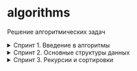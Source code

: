 # algorithms
Решение алгоритмических задач

<details>
  <summary>Спринт 1. Введение в алгоритмы</summary>

---

* <details>
    <summary>A. Значения функции</summary>

  [Ссылка на решение](sprint_1_introduction/A_func_values.py)

  Вася делает тест по математике: вычисляет значение функций в различных точках. Стоит отличная погода, и друзья зовут Васю гулять. Но мальчик решил сначала закончить тест и только после этого идти к друзьям. К сожалению, Вася пока не умеет программировать. Зато вы умеете. Помогите Васе написать код функции, вычисляющей y = ax2 + bx + c. Напишите программу, которая будет по коэффициентам a, b, c и числу x выводить значение функции в точке x.

  ###### Формат ввода

  На вход через пробел подаются целые числа a, x, b, c. В конце ввода находится перенос строки.

  ###### Формат вывода

  Выведите одно число — значение функции в точке x.

  * <details>
      <summary>Пример 1</summary>

    Ввод  
    ```-8 -5 -2 7```   
    Вывод  
    ```-183```
    </details>
  * <details>
    <summary>Пример 2</summary>

    Ввод  
    ```8 2 9 -10```   
    Вывод  
    ```40```
    </details>
  * <details>
    <summary>Пример 3</summary>

    Ввод  
    ```8 2 9 -10```   
    Вывод  
    ```40```
    </details>
  </details>

* <details>
    <summary>B. Чётные и нечётные числа</summary>

  [Ссылка на решение](sprint_1_introduction/B_even_odd.py)

  Представьте себе онлайн-игру для поездки в метро: игрок нажимает на кнопку, и на экране появляются три случайных числа. Если все три числа оказываются одной чётности, игрок выигрывает.

  Напишите программу, которая по трём числам определяет, выиграл игрок или нет.

  ###### Формат ввода

  В первой строке записаны три случайных целых числа a, b и c. Числа не превосходят 109 по модулю.

  ###### Формат вывода

  Выведите «WIN», если игрок выиграл, и «FAIL» в противном случае.

  * <details>
      <summary>Пример 1</summary>

    Ввод  
    ```1 2 -3```   
    Вывод  
    ```FAIL```
    </details>
  * <details>
    <summary>Пример 2</summary>

    Ввод  
    ```7 11 7```   
    Вывод  
    ```WIN```
    </details>
  * <details>
    <summary>Пример 3</summary>

    Ввод  
    ```6 -2 0```   
    Вывод  
    ```WIN```
    </details>

  </details>
* <details>
    <summary>C. Соседи</summary>

  [Ссылка на решение](sprint_1_introduction/C_neighbors.py)

  Дана матрица. Нужно написать функцию, которая для элемента возвращает всех его соседей. Соседним считается элемент, находящийся от текущего на одну ячейку влево, вправо, вверх или вниз. Диагональные элементы соседними не считаются.

  Например, в матрице A соседними элементами для (0, 0) будут 2 и 0. А для (2, 1) –— 1, 2, 7, 7.
  <img src="https://contest.yandex.ru/testsys/statement-image?imageId=1f83925f47077acfa8d1519afc9bb304ae19a6d23ce714b94255d3e799a91ee0">

  ###### Формат ввода

  В первой строке задано n — количество строк матрицы. Во второй — количество столбцов m. Числа m и n не превосходят 1000. В следующих n строках задана матрица. Элементы матрицы — целые числа, по модулю не превосходящие 1000. В последних двух строках записаны координаты элемента, соседей которого нужно найти. Индексация начинается с нуля.

  ###### Формат вывода

  Напечатайте нужные числа в возрастающем порядке через пробел.

  * <details>
      <summary>Пример 1</summary>

    Ввод
    ```
    4
    3
    1 2 3
    0 2 6
    7 4 1
    2 7 0
    3
    0
    ```   
    Вывод  
    ```7 7```
    </details>
  * <details>
    <summary>Пример 2</summary>

    Ввод
    ```
    4
    3
    1 2 3
    0 2 6
    7 4 1
    2 7 0
    0
    0
    ```   
    Вывод  
    ```0 2```
    </details>
  </details>

* <details>
    <summary>D. Хаотичность погоды</summary>

  [Ссылка на решение](sprint_1_introduction/D_chaotic_weather.py)

  Метеорологическая служба вашего города решила исследовать погоду новым способом.
  - Под температурой воздуха в конкретный день будем понимать максимальную температуру в этот день.
  - Под хаотичностью погоды за n дней служба понимает количество дней, в которые температура строго больше, чем в день до (если такой существует) и в день после текущего (если такой существует). Например, если за 5 дней максимальная температура воздуха составляла [1, 2, 5, 4, 8] градусов, то хаотичность за этот период равна 2: в 3-й и 5-й дни выполнялись описанные условия.

  Определите по ежедневным показаниям температуры хаотичность погоды за этот период.  
  Заметим, что если число показаний n=1, то единственный день будет хаотичным.

  ###### Формат ввода

  В первой строке дано число n –— длина периода измерений в днях, 1 ≤ n≤ 105. Во второй строке даны n целых чисел –— значения температуры в каждый из n дней. Значения температуры не превосходят 273 по модулю.

  ###### Формат вывода

  Выведите единственное число — хаотичность за данный период.

  * <details>
      <summary>Пример 1</summary>

    Ввод  
    ```
    7
    -1 -10 -8 0 2 0 5
    ```   
    Вывод  
    ```3```
    </details>
  * <details>
    <summary>Пример 2</summary>

    Ввод  
    ```
    5
    1 2 5 4 8
    ```   
    Вывод  
    ```2```
    </details>
  </details>

* <details>
    <summary>E. Самое длинное слово</summary>

  [Ссылка на решение](sprint_1_introduction/E_longest_word.py)

  Чтобы подготовиться к семинару, Гоше надо прочитать статью по эффективному менеджменту. Так как Гоша хочет спланировать день заранее, ему необходимо оценить сложность статьи.

  Он придумал такой метод оценки: берётся случайное предложение из текста и в нём ищется самое длинное слово. Его длина и будет условной сложностью статьи.

  Помогите Гоше справиться с этой задачей.

  ###### Формат ввода

  В первой строке дана длина текста L (1 ≤ L ≤ 10^5).

  В следующей строке записан текст, состоящий из строчных латинских букв и пробелов. Слово —– последовательность букв, не разделённых пробелами. Пробелы могут стоять в самом начале строки и в самом её конце. Текст заканчивается переносом строки, этот символ не включается в число остальных L символов.

  ###### Формат вывода

  В первой строке выведите самое длинное слово. Во второй строке выведите его длину. Если подходящих слов несколько, выведите то, которое встречается раньше.

  * <details>
      <summary>Пример 1</summary>

    Ввод  
    ```
    19
    i love segment tree
    ```   
    Вывод  
    ```
    segment
    7
    ```
    </details>
  * <details>
    <summary>Пример 2</summary>

    Ввод  
    ```
    21
    frog jumps from river
    ```   
    Вывод  
    ```
    jumps
    5
    ```
    </details>
  </details>

* <details>
    <summary>F. Палиндром</summary>

  [Ссылка на решение](sprint_1_introduction/F_palindrome.py)

  Помогите Васе понять, будет ли фраза палиндромом‎. Учитываются только буквы и цифры, заглавные и строчные буквы считаются одинаковыми.

  Решение должно работать за O(N), где N — длина строки на входе.

  ###### Формат ввода

  В единственной строке записана фраза или слово. Буквы могут быть только латинские. Длина текста не превосходит 20000 символов.

  Фраза может состоять из строчных и прописных латинских букв, цифр, знаков препинания.

  ###### Формат вывода

  Выведите «True», если фраза является палиндромом, и «False», если не является.

  * <details>
      <summary>Пример 1</summary>

    Ввод  
    ```
    A man, a plan, a canal: Panama
    ```   
    Вывод  
    ```
    True
    ```
    </details>
  * <details>
    <summary>Пример 2</summary>

    Ввод  
    ```
    zo
    ```   
    Вывод  
    ```
    False
    ```
    </details>
  </details>

* <details>
    <summary>G. Работа из дома</summary>

  [Ссылка на решение](sprint_1_introduction/G_work_from_home.py)

  Вася реализовал функцию, которая переводит целое число из десятичной системы в двоичную. Но, кажется, она получилась не очень оптимальной.
  Попробуйте написать более эффективную программу.  
  **Не используйте встроенные средства языка по переводу чисел в бинарное представление.**

  ###### Формат ввода

  На вход подаётся целое число в диапазоне от 0 до 10000.

  ###### Формат вывода

  Выведите двоичное представление этого числа.

  * <details>
      <summary>Пример 1</summary>

    Ввод  
    ```
    5
    ```   
    Вывод  
    ```
    101
    ```
    </details>
  * <details>
    <summary>Пример 2</summary>

    Ввод  
    ```
    14
    ```   
    Вывод  
    ```
    1110
    ```
    </details>
  </details>

* <details>
    <summary>H. Двоичная система</summary>

  [Ссылка на решение](sprint_1_introduction/H_sum_binary.py)

  Тимофей записал два числа в двоичной системе счисления и попросил Гошу вывести их сумму, также в двоичной системе. Встроенную в язык программирования возможность сложения двоичных чисел применять нельзя. Помогите Гоше решить задачу.

  Решение должно работать за O(N), где N –— количество разрядов максимального числа на входе.

  ###### Формат ввода

  Два числа в двоичной системе счисления, каждое на отдельной строке. Длина каждого числа не превосходит 10 000 символов.

  ###### Формат вывода

  Одно число в двоичной системе счисления.

  * <details>
      <summary>Пример 1</summary>

    Ввод  
    ```
    1010
    1011
    ```   
    Вывод  
    ```10101```
    </details>
  * <details>
    <summary>Пример 2</summary>

    Ввод  
    ```
    1
    1
    ```   
    Вывод  
    ```10```
    </details>
  </details>

* <details>
    <summary>I. Степень четырёх</summary>

  [Ссылка на решение](sprint_1_introduction/I_power_of_four.py)

  Напишите программу, которая определяет, будет ли положительное целое число степенью четвёрки.

  Подсказка: степенью четвёрки будут все числа вида 4^n, где n – целое неотрицательное число.
  
  ###### Формат ввода

  На вход подаётся целое число в диапазоне от 1 до 10000.

  ###### Формат вывода

  Выведите «True», если число является степенью четырёх, «False» –— в обратном случае.

  * <details>
      <summary>Пример 1</summary>

    Ввод  
    ```
    15
    ```   
    Вывод  
    ```
    False
    ```
    </details>
  * <details>
    <summary>Пример 2</summary>

    Ввод  
    ```
    16
    ```   
    Вывод  
    ```
    True
    ```
    </details>
  </details>

* <details>
    <summary>J. Факторизация</summary>

  [Ссылка на решение](sprint_1_introduction/J_factorize.py)

  Основная теорема арифметики говорит: любое число раскладывается на произведение простых множителей единственным образом, с точностью до их перестановки. Например:

  - Число 8 можно представить как 2 × 2 × 2.
  - Число 50 –— как 2 × 5 × 5 (или 5 × 5 × 2, или 5 × 2 × 5). Три варианта отличаются лишь порядком следования множителей.
  Разложение числа на простые множители называется факторизацией числа.

  Напишите программу, которая производит факторизацию переданного числа.
  
  ###### Формат ввода

  В единственной строке дано число n (2 ≤ n ≤ 10^9), которое нужно факторизовать.

  ###### Формат вывода

  Выведите в порядке неубывания простые множители, на которые раскладывается число n.

  * <details>
      <summary>Пример 1</summary>

    Ввод  
    ```
    8
    ```   
    Вывод  
    ```
    2 2 2
    ```
    </details>
  * <details>
    <summary>Пример 2</summary>

    Ввод  
    ```
    13
    ```   
    Вывод  
    ```
    13
    ```
    </details>
  * <details>
    <summary>Пример 3</summary>

    Ввод  
    ```
    100
    ```   
    Вывод  
    ```
    2 2 5 5
    ```
    </details>
  </details>

* <details>
    <summary>K. Списочная форма</summary>

  [Ссылка на решение](sprint_1_introduction/K_list_form.py)

  Вася просил Аллу помочь решить задачу. На этот раз по информатике.

  Для неотрицательного целого числа X списочная форма –— это массив его цифр слева направо. К примеру, для 1231 списочная форма будет [1,2,3,1]. На вход подается количество цифр числа Х, списочная форма неотрицательного числа Х и неотрицательное число K. Числа К и Х не превосходят 10000.

  Нужно вернуть списочную форму числа X + K.
  
  ###### Формат ввода

  В первой строке — длина списочной формы числа X. На следующей строке — сама списочная форма с цифрами записанными через пробел.

  В последней строке записано число K, 0 ≤ K ≤ 10000.

  ###### Формат вывода

  Выведите списочную форму числа X+K.

  * <details>
      <summary>Пример 1</summary>

    Ввод  
    ```
    4
    1 2 0 0
    34
    ```   
    Вывод  
    ```
    1 2 3 4
    ```
    </details>
  * <details>
    <summary>Пример 2</summary>

    Ввод  
    ```
    2
    9 5
    17
    ```   
    Вывод  
    ```
    1 1 2
    ```
    </details>
  </details>

* <details>
    <summary>L. Лишняя буква</summary>

  [Ссылка на решение](sprint_1_introduction/L_excessive_letter.py)

  Васе очень нравятся задачи про строки, поэтому он придумал свою. Есть 2 строки s и t, состоящие только из строчных букв. Строка t получена перемешиванием букв строки s и добавлением 1 буквы в случайную позицию. Нужно найти добавленную букву.
  
  ###### Формат ввода

  На вход подаются строки s и t, разделённые переносом строки. Длины строк не превосходят 1000 символов. Строки не бывают пустыми.

  ###### Формат вывода

  Выведите лишнюю букву.

  * <details>
      <summary>Пример 1</summary>

    Ввод  
    ```
    abcd
    abcde
    ```   
    Вывод  
    ```
    e
    ```
    </details>
  * <details>
    <summary>Пример 2</summary>

    Ввод  
    ```
    go
    ogg
    ```   
    Вывод  
    ```
    g
    ```
    </details>
  * <details>
    <summary>Пример 2</summary>

    Ввод  
    ```
    xtkpx
    xkctpx
    ```   
    Вывод  
    ```
    c
    ```
    </details>
  </details>
</details>
<details>
  <summary>Спринт 2. Основные структуры данных</summary>

---

* <details>
    <summary>A. Мониторинг</summary>

  [Ссылка на решение](sprint_2/A_monitoring.py)

  Алла получила задание, связанное с мониторингом работы различных серверов. Требуется понять, сколько времени обрабатываются определённые запросы на конкретных серверах. Эту информацию нужно хранить в матрице, где номер столбца соответствуют идентификатору запроса, а номер строки — идентификатору сервера. Алла перепутала строки и столбцы местами. С каждым бывает. Помогите ей исправить баг.

  Есть матрица размера m × n. Нужно написать функцию, которая её транспонирует.

  Транспонированная матрица получается из исходной заменой строк на столбцы.

  Например, для матрицы А (слева) транспонированной будет следующая матрица (справа):
  <img src="https://contest.yandex.ru/testsys/statement-image?imageId=69ff475b66bdbc91024d48b48ee588d5a58645a20b1433663a9e7981bef14e3d">
  ###### Формат ввода

  В первой строке задано число n — количество строк матрицы.
  Во второй строке задано m — число столбцов, m и n не превосходят 1000. В следующих n строках задана матрица. Числа в ней не превосходят по модулю 1000.

  ###### Формат вывода

  Напечатайте транспонированную матрицу в том же формате, который задан во входных данных. Каждая строка матрицы выводится на отдельной строке, элементы разделяются пробелами.

  * <details>
      <summary>Пример 1</summary>

    Ввод  
    ```
    4
    3
    1 2 3
    0 2 6
    7 4 1
    2 7 0
    ```   
    Вывод  
    ```
    1 0 7 2
    2 2 4 7
    3 6 1 0
    ```
    </details>
  * <details>
    <summary>Пример 2</summary>

    Ввод  
    ```
    9
    5
    -7 -1 0 -4 -9
    5 -1 2 2 9
    3 1 -8 -1 -7
    9 0 8 -8 -1
    2 4 5 2 8
    -7 10 0 -4 -8
    -3 10 -7 10 3
    1 6 -7 -5 9
    -1 9 9 1 9
    ```   
    Вывод  
    ```
    -7 5 3 9 2 -7 -3 1 -1
    -1 -1 1 0 4 10 10 6 9
    0 2 -8 8 5 0 -7 -7 9
    -4 2 -1 -8 2 -4 10 -5 1
    -9 9 -7 -1 8 -8 3 9 9
    ```
    </details>
  </details>

* <details>
    <summary>B. Список дел</summary>

  [Ссылка на решение](sprint_2/B_todo_list.py)

  Васе нужно распечатать свой список дел на сегодня. Помогите ему: напишите функцию, которая печатает все его дела. Известно, что дел у Васи не больше 5000.

  ###### Формат ввода

  В первой строке задано число n — количество строк матрицы.
  Во второй строке задано m — число столбцов, m и n не превосходят 1000. В следующих n строках задана матрица. Числа в ней не превосходят по модулю 1000.

  ###### Формат вывода

  Напечатайте транспонированную матрицу в том же формате, который задан во входных данных. Каждая строка матрицы выводится на отдельной строке, элементы разделяются пробелами.

  * <details>
      <summary>Пример 1</summary>

    Ввод  
    ```
    4
    3
    1 2 3
    0 2 6
    7 4 1
    2 7 0
    ```   
    Вывод  
    ```
    1 0 7 2
    2 2 4 7
    3 6 1 0
    ```
    </details>
  * <details>
    <summary>Пример 2</summary>

    Ввод  
    ```
    9
    5
    -7 -1 0 -4 -9
    5 -1 2 2 9
    3 1 -8 -1 -7
    9 0 8 -8 -1
    2 4 5 2 8
    -7 10 0 -4 -8
    -3 10 -7 10 3
    1 6 -7 -5 9
    -1 9 9 1 9
    ```   
    Вывод  
    ```
    -7 5 3 9 2 -7 -3 1 -1
    -1 -1 1 0 4 10 10 6 9
    0 2 -8 8 5 0 -7 -7 9
    -4 2 -1 -8 2 -4 10 -5 1
    -9 9 -7 -1 8 -8 3 9 9
    ```
    </details>
  </details>

* <details>
    <summary>F. Стек - Max</summary>

  [Ссылка на решение](sprint_2/F_stack_max.py)

  Нужно реализовать класс StackMax, который поддерживает операцию определения максимума среди всех элементов в стеке. Класс должен поддерживать операции push(x), где x – целое число, pop() и get_max().
  ###### Формат ввода

  В первой строке записано одно число n — количество команд, которое не превосходит 10000. В следующих n строках идут команды. Команды могут быть следующих видов:

  - push(x) — добавить число x в стек;
  - pop() — удалить число с вершины стека;
  - get_max() — напечатать максимальное число в стеке;
  Если стек пуст, при вызове команды get_max() нужно напечатать «None», для команды pop() — «error».
    
  ###### Формат вывода

  Для каждой команды get_max() напечатайте результат её выполнения. Если стек пустой, для команды get_max() напечатайте «None». Если происходит удаление из пустого стека — напечатайте «error».
    * <details>
        <summary>Пример 1</summary>

      Ввод  
      ```
      8
      get_max
      push 7
      pop
      push -2
      push -1
      pop
      get_max
      get_max
      ```   
      Вывод  
      ```
      None
      -2 
      -2 
      ```
      </details>
    * <details>
      <summary>Пример 2</summary>

      Ввод  
      ```
      7
      get_max
      pop -9
      pop
      pop-7
      push 101
      get_max
      push -9 -8
      0 3
      9
      
      ```   
      Вывод  
      ```
      None
      error
      error
      error1
      10
      ```
      </details>
    </details>

* <details>
    <summary>G. Стек - MaxEffective</summary>

  [Ссылка на решение](sprint_2/G_stack_max_effective.py)

  Реализуйте класс StackMaxEffective, поддерживающий операцию определения максимума среди элементов в стеке. Сложность операции должна быть O(1). Для пустого стека операция должна возвращать None. При этом push(x) и pop() также должны выполняться за константное время.
  ###### Формат ввода

  В первой строке записано одно число n — количество команд, которое не превосходит 10000. В следующих n строках идут команды. Команды могут быть следующих видов:

  - push(x) — добавить число x в стек;
  - pop() — удалить число с вершины стека;
  - get_max() — напечатать максимальное число в стеке;
  Если стек пуст, при вызове команды get_max() нужно напечатать «None», для команды pop() — «error».
    
  ###### Формат вывода

  Для каждой команды get_max() напечатайте результат её выполнения. Если стек пустой, для команды get_max() напечатайте «None». Если происходит удаление из пустого стека — напечатайте «error».
    * <details>
        <summary>Пример 1</summary>

      Ввод  
      ```
      10
      pop
      pop
      push 4
      push -5
      push 7
      pop
      pop
      get_max
      ```   
      Вывод  
      ```
      error
      error
      4
      ```
      </details>
    * <details>
      <summary>Пример 2</summary>

      Ввод  
      ```
      10
      get_max
      push -6
      pop
      pop
      get_max
      push 2
      get_max
      pop
      push -2
      
      ```   
      Вывод  
      ```
      None
      error
      None
      21
      ```
      </details>
    </details>

* <details>
    <summary>H. Скобочная последовательность</summary>

  [Ссылка на решение](sprint_2/H_parenthesis_sequence.py)

  Вот какую задачу Тимофей предложил на собеседовании одному из кандидатов. Если вы с ней ещё не сталкивались, то наверняка столкнётесь –— она довольно популярная.

  Дана скобочная последовательность. Нужно определить, правильная ли она.

  Будем придерживаться такого определения:

  - пустая строка —– правильная скобочная последовательность;
  - правильная скобочная последовательность, взятая в скобки одного типа, –— правильная скобочная последовательность;
  - правильная скобочная последовательность с приписанной слева или справа правильной скобочной последовательностью —– тоже правильная.
  
  На вход подаётся последовательность из скобок трёх видов: [], (), {}.<br>
  Напишите функцию is_correct_bracket_seq, которая принимает на вход скобочную последовательность и возвращает True, если последовательность правильная, а иначе False.
  
  ###### Формат ввода

  На вход подаётся одна строка, содержащая скобочную последовательность. Скобки записаны подряд, без пробелов.
    
  ###### Формат вывода

  Выведите «True» или «False».
    * <details>
        <summary>Пример 1</summary>
      
      Ввод  
      ```
      {[()]}
      ```   
      
      Вывод  
      ```
      True
      ```
      </details>
    * <details>
      <summary>Пример 2</summary>
      
      Ввод  
      ```
      ()
      ```   
      
      Вывод  
      ```
      True
      ```
      </details>
    </details>

* <details>
    <summary>I. Ограниченная очередь</summary>

  [Ссылка на решение](sprint_2/I_limited_queue.py)

  Астрологи объявили день очередей ограниченного размера. Тимофею нужно написать класс MyQueueSized, который принимает параметр max_size, означающий максимально допустимое количество элементов в очереди.

  Помогите ему —– реализуйте программу, которая будет эмулировать работу такой очереди. Функции, которые надо поддержать, описаны в формате ввода.
  ###### Формат ввода

  В первой строке записано одно число — количество команд, оно не превосходит 5000.
  Во второй строке задан максимально допустимый размер очереди, он не превосходит 5000.
  Далее идут команды по одной на строке. Команды могут быть следующих видов:

  - push(x) — добавить число x в очередь;
  - pop() — удалить число из очереди и вывести на печать;
  - peek() — напечатать первое число в очереди;
  - size() — вернуть размер очереди;
  При превышении допустимого размера очереди нужно вывести «error». При вызове операций pop() или peek() для пустой очереди нужно вывести «None».
    
  ###### Формат вывода

  Напечатайте результаты выполнения нужных команд, по одному на строке.

    * <details>
        <summary>Пример 1</summary>

      Ввод  
      ```
      8
      2
      peek
      push 5
      push 2
      peek
      size
      size
      push 1
      ```   
      Вывод  
      ```
      None
      5
      2
      ```
      </details>
    * <details>
      <summary>Пример 2</summary>

      Ввод  
      ```
      10
      1
      push 1
      size
      push 3
      size
      push 1
      pop
      push 1
      pop
      
      ```   
      Вывод  
      ```
      1
      error
      1
      error
      ```
      </details>
    </details>

* <details>
    <summary>J. Списочная очередь</summary>

  [Ссылка на решение](sprint_2/J_list_queue_v2.py)

  Любимый вариант очереди Тимофея — очередь, написанная с использованием связного списка. Помогите ему с реализацией. Очередь должна поддерживать выполнение трёх команд:

  - get() — вывести элемент, находящийся в голове очереди, и удалить его. Если очередь пуста, то вывести «error».
  - put(x) — добавить число x в очередь
  - size() — вывести текущий размер очереди
  ###### Формат ввода

  В первой строке записано количество команд n — целое число, не превосходящее 1000. В каждой из следующих n строк записаны команды по одной строке.
    
  ###### Формат вывода

  Выведите ответ на каждый запрос по одному в строке.

    * <details>
        <summary>Пример 1</summary>

      Ввод  
      ```
      10
      put -34
      put -23
      get
      size
      get
      size
      get
      get
      ```   
      Вывод  
      ```
      -34
      1
      -23
      0
      error
      error
      1
      ```
      </details>
    * <details>
      <summary>Пример 2</summary>

      Ввод  
      ```
      6
      put -66
      put 981
      size
      size3
      get
      get
      ```   
      Вывод  
      ```
      2
      2
      -66
      98
      ```
      </details>
    </details>

* <details>
    <summary>K. Рекурсивные числа Фибоначчи</summary>

  [Ссылка на решение](sprint_2/K_recursive_fibonacci_numbers.py)

  У Тимофея было n(0 ≤ n ≤ 32) стажёров. Каждый стажёр хотел быть лучше своих предшественников, поэтому 
  i-й стажёр делал столько коммитов, сколько делали два предыдущих стажёра в сумме. Два первых стажёра были менее инициативными —– они сделали по одному коммиту.
  Пусть Fi —– число коммитов, сделанных i-м стажёром (стажёры нумеруются с нуля). Тогда выполняется следующее: 
  F0 = F1 = 1. Для всех i ≥ 2 выполнено Fi = F(i−1) + F(i−2). Определите, сколько кода напишет следующий стажёр –— найдите Fn . 
  Решение должно быть реализовано рекурсивно.
  ###### Формат ввода

  На вход подаётся n — целое число в диапазоне от 0 до 32.
    
  ###### Формат вывода

  Нужно вывести Fn.

    * <details>
        <summary>Пример 1</summary>

      Ввод  
      ```
      3
      ```   
      Вывод  
      ```
      3
      ```
      </details>
    * <details>
      <summary>Пример 2</summary>

      Ввод  
      ```
      0
      ```   
      Вывод  
      ```
      1
      ```
      </details>
    </details>

* <details>
    <summary>L. Фибоначчи по модулю</summary>

  [Ссылка на решение](sprint_2/K_recursive_fibonacci_numbers.py)

  У Тимофея было очень много стажёров, целых N (0 ≤ N ≤ 106) человек. Каждый стажёр хотел быть лучше своих предшественников, поэтому i-й стажёр делал столько коммитов, сколько делали два предыдущих стажёра в сумме. Два первых стажёра были менее инициативными — они сделали по одному коммиту.

  Пусть Fi —– число коммитов, сделанных i-м стажёром (стажёры нумеруются с нуля). Первые два стажёра сделали по одному коммиту: F0=F1=1. Для всех i≥ 2 выполнено Fi=Fi−1+Fi−2.

  Определите, сколько кода напишет следующий стажёр –— найдите последние k цифр числа Fn.
    
  **Как найти k последних цифр**

  Чтобы вычислить k последних цифр некоторого числа x, достаточно взять остаток от его деления на число 10k. Эта операция обозначается как x mod 10k. Узнайте, как записывается операция взятия остатка по модулю в вашем языке программирования.

  Также обратите внимание на возможное переполнение целочисленных типов, если в вашем языке такое случается.
  ###### Формат ввода

  В первой строке записаны через пробел два целых числа n (0 ≤ n ≤ 10**6) и k (1 ≤ k ≤ 8).
    
  ###### Формат вывода

  Выведите единственное число – последние k цифр числа Fn.

  Если в искомом числе меньше k цифр, то выведите само число без ведущих нулей.

    * <details>
        <summary>Пример 1</summary>

      Ввод  
      ```
      3 1
      ```   
      Вывод  
      ```
      3
      ```
      </details>
    * <details>
      <summary>Пример 2</summary>

      Ввод  
      ```
      10 1
      ```   
      Вывод  
      ```
      9
      ```
      </details>
    </details>
</details>

<details>
  <summary>Спринт 3. Рекурсии и сортировки</summary>

---

* <details>
    <summary>A. Генератор скобок</summary>

  [Ссылка на решение с помощью стека](sprint_3/A_gen_parenthesis.py)<br>
  [Ссылка на решение с помощью рекурсии](sprint_3/A_gen_parenthesis_v2.py)

  Рита по поручению Тимофея наводит порядок в правильных скобочных последовательностях (ПСП), состоящих только из круглых скобок (). Для этого ей надо сгенерировать все ПСП длины 2n в алфавитном порядке —– алфавит состоит из ( и ) и открывающая скобка идёт раньше закрывающей.

  Помогите Рите —– напишите программу, которая по заданному n выведет все ПСП в нужном порядке.

  Рассмотрим второй пример. Надо вывести ПСП из четырёх символов. Таких всего две:

  1. (())
  2. ()()
  (()) идёт раньше ()(), так как первый символ у них одинаковый, а на второй позиции у первой ПСП стоит (, который идёт раньше ).
  Например, для матрицы А (слева) транспонированной будет следующая матрица (справа):
  
  ###### Формат ввода

  На вход функция принимает n — целое число от 0 до 10.

  ###### Формат вывода

  Функция должна напечатать все возможные скобочные последовательности заданной длины в алфавитном (лексикографическом) порядке.

  * <details>
      <summary>Пример 1</summary>

    Ввод  
    ```
    3
    ```   
    Вывод  
    ```
    ((()))
    (()())
    (())()
    ()(())
    ()()()
    ```
    </details>
  * <details>
    <summary>Пример 2</summary>

    Ввод  
    ```
    2
    ```   
    Вывод  
    ```
    (())
    ()()
    ```
    </details>
  </details>

* <details>
    <summary>B. Комбинации</summary>

  [Ссылка на решение](sprint_3/B_combinations.py)

  На клавиатуре старых мобильных телефонов каждой цифре соответствовало несколько букв. Примерно так:
  
  2:'abc',<br>
  3:'def',<br>
  4:'ghi',<br>
  5:'jkl',<br>
  6:'mno',<br>
  7:'pqrs',<br>
  8:'tuv',<br>
  9:'wxyz'

  Вам известно в каком порядке были нажаты кнопки телефона, без учета повторов. Напечатайте все комбинации букв, которые можно набрать такой последовательностью нажатий.
  <img src="https://contest.yandex.ru/testsys/statement-image?imageId=c9a2bef9474efcb47fabe3c0be11d7bde9a773ec32dfb68486bddef964647ac7">  

  ###### Формат ввода

  На вход подается строка, состоящая из цифр 2-9 включительно. Длина строки не превосходит 10 символов.

  ###### Формат вывода

  Выведите все возможные комбинации букв через пробел.

  * <details>
      <summary>Пример 1</summary>

    Ввод  
    ```
    23
    ```   
    Вывод  
    ```
    ad ae af bd be bf cd ce cf
    ```
    </details>
  * <details>
    <summary>Пример 2</summary>

    Ввод  
    ```
    92
    ```   
    Вывод  
    ```
    wa wb wc xa xb xc ya yb yc za zb zc
    ```
    </details>
  </details>

* <details>
    <summary>C. Подпоследовательность</summary>

  [Ссылка на решение](sprint_3/C_subsequence.py)

  Гоша любит играть в игру «Подпоследовательность»: даны 2 строки, и нужно понять, 
  является ли первая из них подпоследовательностью второй. Когда строки достаточно длинные, 
  очень трудно получить ответ на этот вопрос, просто посмотрев на них. Помогите Гоше написать функцию, которая решает эту задачу.  

  ###### Формат ввода

  В первой строке записана строка s.

  Во второй —- строка t.

  Обе строки состоят из маленьких латинских букв, длины строк не превосходят 150000. Строки не могут быть пустыми.

  ###### Формат вывода

  Выведите True, если s является подпоследовательностью t, иначе —– False.

  * <details>
      <summary>Пример 1</summary>

    Ввод  
    ```
    abc
    ahbgdcu
    ```   
    Вывод  
    ```
    True
    ```
    </details>
  * <details>
    <summary>Пример 2</summary>

    Ввод  
    ```
    abcp
    ahpc
    ```   
    Вывод  
    ```
    False
    ```
    </details>
  </details>

* <details>
    <summary>D. Печеньки</summary>

  [Ссылка на решение](sprint_3/D_cookies.py)

  К Васе в гости пришли одноклассники. Его мама решила угостить ребят печеньем.

  Но не всё так просто. Печенья могут быть разного размера. А у каждого ребёнка есть фактор жадности —– минимальный размер печенья, которое он возьмёт. Нужно выяснить, сколько ребят останутся довольными в лучшем случае, когда они действуют оптимально.

  Каждый ребёнок может взять не больше одного печенья.

  ###### Формат ввода

  В первой строке записано n —– количество детей.

  Во второй —– n чисел, разделённых пробелом, каждое из которых –— фактор жадности ребёнка. Это натуральные числа, не превосходящие 1000.
  
  В следующей строке записано число m –— количество печенек.
  
  Далее —– m натуральных чисел, разделённых пробелом —– размеры печенек. Размеры печенек не превосходят 1000.
  
  Оба числа n и m не превосходят 10000.

  ###### Формат вывода

  Нужно вывести одно число –— количество детей, которые останутся довольными

  * <details>
      <summary>Пример 1</summary>

    Ввод  
    ```
    2
    1 2
    3
    2 1 3
    ```   
    Вывод  
    ```
    2
    ```
    </details>
  * <details>
    <summary>Пример 2</summary>

    Ввод  
    ```
    3
    2 1 3
    2
    1 1
    ```   
    Вывод  
    ```
    1
    ```
    </details>
  </details>

* <details>
    <summary>E. Покупка домов</summary>

  [Ссылка на решение](sprint_3/E_buying_houses.py)

  Тимофей решил купить несколько домов на знаменитом среди разработчиков Алгосском архипелаге.
  Он нашёл n объявлений о продаже, где указана стоимость каждого дома в алгосских франках. 
  А у Тимофея есть k франков. Помогите ему определить, какое наибольшее количество домов на Алгосах он сможет приобрести за эти деньги.

  ###### Формат ввода

  В первой строке через пробел записаны натуральные числа n и k.

  n — количество домов, которые рассматривает Тимофей, оно не превосходит 100000;

  k — общий бюджет, не превосходит 100000;

  В следующей строке через пробел записано n стоимостей домов. Каждое из чисел не превосходит 100000. Все стоимости — натуральные числа.

  ###### Формат вывода

  Выведите одно число —– наибольшее количество домов, которое может купить Тимофей.

  * <details>
      <summary>Пример 1</summary>

    Ввод  
    ```
    3 300
    999 999 999
    ```   
    Вывод  
    ```
    0
    ```
    </details>
  * <details>
    <summary>Пример 2</summary>

    Ввод  
    ```
    3 1000
    350 999 200
    ```   
    Вывод  
    ```
    2
    ```
    </details>
  </details>

* <details>
    <summary>F. Периметр треугольника</summary>

  [Ссылка на решение](sprint_3/F_triangle_perimeter.py)

  Перед сном Рита решила поиграть в игру на телефоне. Дан массив целых чисел, в котором каждый элемент обозначает длину стороны треугольника. Нужно определить максимально возможный периметр треугольника, составленного из сторон с длинами из заданного массива. Помогите Рите скорее закончить игру и пойти спать.

  Напомним, что из трёх отрезков с длинами a ≤ b ≤ c можно составить треугольник, если выполнено **неравенство треугольника**: c < a + b

  Разберём пример:
  даны длины сторон 6, 3, 3, 2. Попробуем в качестве наибольшей стороны выбрать 6. Неравенство треугольника не может выполниться, так как остались 3, 3, 2 —– максимальная сумма из них равна 6.

  Без шестёрки оставшиеся три отрезка уже образуют треугольник со сторонами 3, 3, 2. Неравенство выполняется: 3 < 3 + 2. Периметр равен 3 + 3 + 2 = 8.

  ###### Формат ввода

  В первой строке записано количество отрезков n, 3≤ n≤ 10000.

  Во второй строке записано n неотрицательных чисел, не превосходящих 10 000, –— длины отрезков.

  ###### Формат вывода

  Нужно вывести одно число —– наибольший периметр треугольника.

  Гарантируется, что тройка чисел, которая может образовать треугольник, всегда есть.

  * <details>
      <summary>Пример 1</summary>

    Ввод  
    ```
    4
    6 3 3 2
    ```   
    Вывод  
    ```
    8
    ```
    </details>
  * <details>
    <summary>Пример 2</summary>

    Ввод  
    ```
    6
    5 3 7 2 8 3
    ```   
    Вывод  
    ```
    20
    ```
    </details>
  </details>

* <details>
    <summary>G. Гардероб</summary>

  [Ссылка на решение](sprint_3/G_wardrobe.py)

  Рита решила оставить у себя одежду только трёх цветов: розового, жёлтого и малинового.
  После того как вещи других расцветок были убраны, Рита захотела отсортировать 
  свой новый гардероб по цветам. Сначала должны идти вещи розового цвета,
  потом —– жёлтого, и в конце —– малинового. Помогите Рите справиться с этой задачей.

  Примечание: попробуйте решить задачу за один проход по массиву!

  ###### Формат ввода

  В первой строке задано количество предметов в гардеробе: n –— оно не превосходит 1000000.
  Во второй строке даётся массив, в котором указан цвет для каждого предмета.
  Розовый цвет обозначен 0, жёлтый —– 1, малиновый –— 2.

  ###### Формат вывода

  Нужно вывести в строку через пробел цвета предметов в правильном порядке.

  * <details>
      <summary>Пример 1</summary>

    Ввод  
    ```
    7
    0 2 1 2 0 0 1
    ```   
    Вывод  
    ```
    0 0 0 1 1 2 2
    ```
    </details>
  * <details>
    <summary>Пример 2</summary>

    Ввод  
    ```
    5
    2 1 2 0 1
    ```   
    Вывод  
    ```
    0 1 1 2 2
    ```
    </details>
  </details>

* <details>
    <summary>H. Большое число</summary>

  [Ссылка на решение](sprint_3/H_big_number.py)

  Вечером ребята решили поиграть в игру «Большое число».
  Даны числа. Нужно определить, какое самое большое число можно из них составить.

  ###### Формат ввода

  В первой строке записано n — количество чисел. Оно не превосходит 100.
  Во второй строке через пробел записаны n неотрицательных чисел, каждое из которых не превосходит 1000.

  ###### Формат вывода

  Нужно вывести самое большое число, которое можно составить из данных чисел.

  * <details>
      <summary>Пример 1</summary>

    Ввод  
    ```
    3
    15 56 2
    ```   
    Вывод  
    ```
    56215
    ```
    </details>
  * <details>
    <summary>Пример 2</summary>

    Ввод  
    ```
    3
    1 783 2
    ```   
    Вывод  
    ```
    78321
    ```
    </details>
  </details>

* <details>
    <summary>I. Любители конференций</summary>

  [Ссылка на решение](sprint_3/I_conference_lovers.py)

  На IT-конференции присутствовали студенты из разных вузов со всей страны. Для каждого студента известен ID университета, в котором он учится.

  Тимофей предложил Рите выяснить, из каких k вузов на конференцию пришло больше всего учащихся.

  ###### Формат ввода

  В первой строке дано количество студентов в списке —– n (1 ≤ n ≤ 15 000).

  Во второй строке через пробел записаны n целых чисел —– ID вуза каждого студента. Каждое из чисел находится в диапазоне от 0 до 10 000.

  В третьей строке записано одно число k.

  ###### Формат вывода

  Выведите через пробел k ID вузов с максимальным числом участников.   
  Они должны быть отсортированы по убыванию популярности 
  (по количеству гостей от конкретного вуза). Если более одного вуза имеет одно и то же количество учащихся,
  то выводить их ID нужно в порядке возрастания.

  * <details>
      <summary>Пример 1</summary>

    Ввод  
    ```
    7
    1 2 3 1 2 3 4
    3
    ```   
    Вывод  
    ```
    1 2 3
    ```
    </details>
  * <details>
    <summary>Пример 2</summary>

    Ввод  
    ```
    6
    1 1 1 2 2 3
    1
    ```   
    Вывод  
    ```
    1
    ```
    </details>
  </details>

* <details>
    <summary>J. Пузырёк</summary>

  [Ссылка на решение](sprint_3/J_bubble.py)

  Чтобы выбрать самый лучший алгоритм для решения задачи, Гоша продолжил изучать разные сортировки.
  На очереди [сортировка пузырьком](https://ru.wikipedia.org/wiki/Сортировка_пузырьком)

  Её алгоритм следующий (сортируем по неубыванию):

  На каждой итерации проходим по массиву, поочередно сравнивая пары соседних элементов. Если элемент на позиции i больше элемента на позиции i + 1, меняем их местами. После первой итерации самый большой элемент всплывёт в конце массива.
  Проходим по массиву, выполняя указанные действия до тех пор, пока на очередной итерации не окажется, что обмены больше не нужны, то есть массив уже отсортирован.
  После не более чем n – 1 итераций выполнение алгоритма заканчивается, так как на каждой итерации хотя бы один элемент оказывается на правильной позиции.

  Помогите Гоше написать код алгоритма.

  ###### Формат ввода

  В первой строке на вход подаётся натуральное число n — длина массива, 2 ≤ n ≤ 1000.
  Во второй строке через пробел записано n целых чисел.
  Каждое из чисел по модулю не превосходит 1000.

  Обратите внимание, что считывать нужно только 2 строки: значение n и входной массив.

  ###### Формат вывода

  После каждого прохода по массиву, на котором какие-то элементы меняются местами, выводите его промежуточное состояние.
  Таким образом, если сортировка завершена за k меняющих массив итераций, то надо вывести k строк по n чисел в каждой — элементы массива после каждой из итераций.
  Если массив был изначально отсортирован, то просто выведите его.

  * <details>
      <summary>Пример 1</summary>

    Ввод  
    ```
    5
    4 3 9 2 1
    ```   
    Вывод  
    ```
    3 4 2 1 9
    3 2 1 4 9
    2 1 3 4 9
    1 2 3 4 9
    ```
    </details>
  * <details>
    <summary>Пример 2</summary>

    Ввод  
    ```
    5
    12 8 9 10 11
    ```   
    Вывод  
    ```
    8 9 10 11 12
    ```
    </details>
  </details>

* <details>
    <summary>K. Сортировка слиянием</summary>

  [Ссылка на решение](sprint_3/K_merge_sort.py)

  Гоше дали задание написать красивую сортировку слиянием. Поэтому Гоше обязательно надо реализовать отдельно функцию merge и функцию merge_sort.

  - Функция merge принимает два отсортированных массива, сливает их в один отсортированный массив и возвращает его. Если требуемая сигнатура имеет вид merge(array, left, mid, right), то первый массив задаётся полуинтервалом [left,mid) массива array, а второй – полуинтервалом [mid,right) массива array.
  - Функция merge_sort принимает некоторый подмассив, который нужно отсортировать. Подмассив задаётся полуинтервалом — его началом и концом. Функция должна отсортировать передаваемый в неё подмассив, она ничего не возвращает.
  - Функция merge_sort разбивает полуинтервал на две половинки и рекурсивно вызывает сортировку отдельно для каждой. Затем два отсортированных массива сливаются в один с помощью merge.

  Заметьте, что в функции передаются именно полуинтервалы [begin,end), то есть правый конец не включается. Например, если вызвать merge_sort(arr, 0, 4), где arr=[4,5,3,0,1,2], то будут отсортированы только первые четыре элемента, изменённый массив будет выглядеть как arr=[0,3,4,5,1,2].

  Реализуйте эти две функции.

  Мы рекомендуем воспользоваться заготовками кода для данной задачи, расположенными по ссылке.

  </details>
</details>

